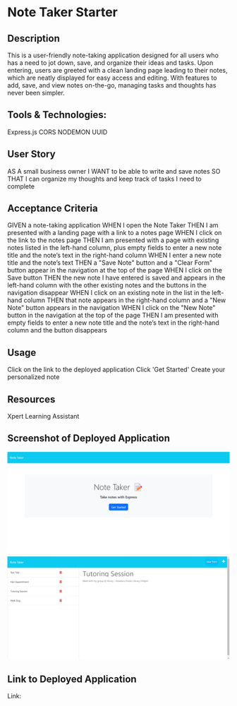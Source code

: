 # Note Taker Starter
<!-- On-the-job ticket or feature request challenges -->

## Description
This is a user-friendly note-taking application designed for all users who has a need to jot down, save, and organize their ideas and tasks. Upon entering, users are greeted with a clean landing page leading to their notes, which are neatly displayed for easy access and editing. With features to add, save, and view notes on-the-go, managing tasks and thoughts has never been simpler. 

## Tools & Technologies:
Express.js 
CORS 
NODEMON
UUID

## User Story
AS A small business owner
I WANT to be able to write and save notes
SO THAT I can organize my thoughts and keep track of tasks I need to complete

## Acceptance Criteria
GIVEN a note-taking application
WHEN I open the Note Taker
THEN I am presented with a landing page with a link to a notes page
WHEN I click on the link to the notes page
THEN I am presented with a page with existing notes listed in the left-hand column, plus empty fields to enter a new note title and the note’s text in the right-hand column
WHEN I enter a new note title and the note’s text
THEN a "Save Note" button and a "Clear Form" button appear in the navigation at the top of the page
WHEN I click on the Save button
THEN the new note I have entered is saved and appears in the left-hand column with the other existing notes and the buttons in the navigation disappear
WHEN I click on an existing note in the list in the left-hand column
THEN that note appears in the right-hand column and a "New Note" button appears in the navigation
WHEN I click on the "New Note" button in the navigation at the top of the page
THEN I am presented with empty fields to enter a new note title and the note’s text in the right-hand column and the button disappears

## Usage
Click on the link to the deployed application 
Click 'Get Started' 
Create your personalized note 

## Resources
Xpert Learning Assistant

## Screenshot of Deployed Application
<img src="miniature-eureka-main/miniature-eureka-main/Develop/public/assets/Module11-NoteTaker0.png"/>
<img src="miniature-eureka-main/miniature-eureka-main/Develop/public/assets/Module11-NoteTaker1.png"/>

## Link to Deployed Application
Link: 
